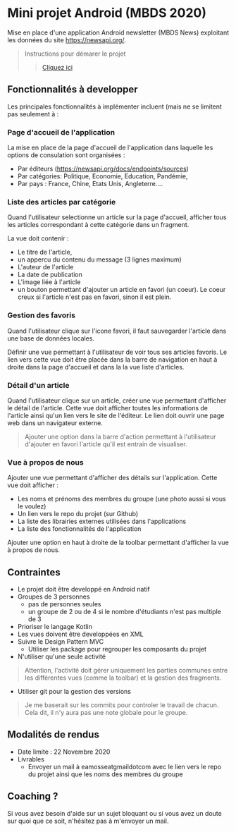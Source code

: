 # Mini projet Android (MBDS 2020) 

Mise en place d'une application Android newsletter (MBDS News) exploitant les données du site https://newsapi.org/. 

> Instructions pour démarer le projet 
>>[Cliquez ici](/project_instructions.md)

## Fonctionnalités à developper 
Les principales fonctionnalités à implémenter incluent (mais ne se limitent pas seulement à :

### Page d'accueil de l'application
La mise en place de la page d'accueil de l'application dans laquelle les options de consulation sont organisées :

- Par éditeurs (https://newsapi.org/docs/endpoints/sources)
- Par catégories: Politique, Economie, Education, Pandémie,
- Par pays : France, Chine, Etats Unis, Angleterre….

### Liste des articles par catégorie
Quand l'utilisateur selectionne un article sur la page d'accueil, afficher tous les articles correspondant à cette catégorie dans un fragment. 

La vue doit contenir : 
 - Le titre de l'article, 
 - un appercu du contenu du message (3 lignes maximum)
 - L'auteur de l'article
 - La date de publication 
 - L'image liée à l'article
 - un bouton permettant d'ajouter un article en favori (un coeur). Le coeur creux si l'article n'est pas en favori, sinon il est plein.  

### Gestion des favoris 
Quand l'utilisateur clique sur l'icone favori, il faut sauvegarder l'article dans une base de données locales.

Définir une vue permettant à l'utilisateur de voir tous ses articles favoris. Le lien vers cette vue doit être placée dans la barre de navigation en haut à droite dans la page d'accueil et dans la la vue liste d'articles. 

### Détail d'un article
Quand l'utilisateur clique sur un article, créer une vue permettant d'afficher le détail de l'article. Cette vue doit afficher toutes les informations de l'article ainsi qu'un lien vers le site de l'éditeur. 
Le lien doit ouvrir une page web dans un navigateur externe.

> Ajouter une option dans la barre d'action permettant à l'utilisateur d'ajouter en favori l'article qu'il est entrain de visualiser. 

### Vue à propos de nous
Ajouter une vue permettant d'afficher des détails sur l'application. Cette vue doit afficher : 

- Les noms et prénoms des membres du groupe (une photo aussi si vous le voulez)
- Un lien vers le repo du projet (sur Github)
- La liste des librairies externes utilisées dans l'applications
- La liste des fonctionnalités de l'application 

Ajouter une option en haut à droite de la toolbar permettant d'afficher la vue à propos de nous. 

## Contraintes 
- Le projet doit être developpé en Android natif 
- Groupes de 3 personnes
    - pas de personnes seules 
    - un groupe de 2 ou de 4 si le nombre d'étudiants n'est pas multiple de 3
- Prioriser le langage Kotlin 
- Les vues doivent être developpées en XML
- Suivre le Design Pattern MVC
    - Utiliser les package pour regrouper les composants du projet
- N'utiliser qu'une seule activité
> Attention, l'activité doit gérer uniquement les parties communes entre les différentes vues (comme la toolbar) et la gestion des fragments. 
- Utiliser git pour la gestion des versions
> Je me baserait sur les commits pour controler le travail de chacun. Cela dit, il n'y aura pas une note globale pour le groupe. 


## Modalités de rendus 

- Date limite : 22 Novembre 2020
- Livrables 
    - Envoyer un mail à eamosseatgmaildotcom avec le lien vers le repo du projet ainsi que les noms des membres du groupe

## Coaching ? 
Si vous avez besoin d'aide sur un sujet bloquant ou si vous avez un doute sur quoi que ce soit, n'hésitez pas à m'envoyer un mail. 
